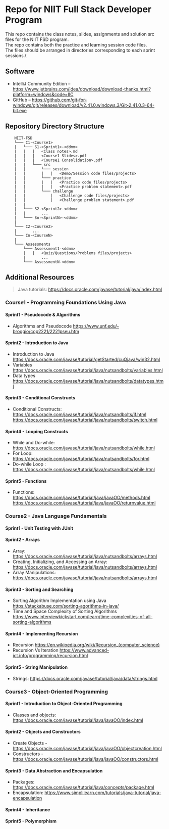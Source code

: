 # Repo for NIIT Full Stack Developer Program

This repo contains the class notes, slides, assignments and solution src files for the NIIT FSD program.\
The repo contains both the practice and learning session code files.\
The files should be arranged in directories corresponding to each sprint sessions.\

## Software

- IntelliJ Community Edition – <https://www.jetbrains.com/idea/download/download-thanks.html?platform=windows&code=IIC>
- GitHub – <https://github.com/git-for-windows/git/releases/download/v2.41.0.windows.3/Git-2.41.0.3-64-bit.exe>

## Repository Directory Structure

```text
    NIIT-FSD   
    └─── C1-<Course1>
    |   └─── S1-<Sprint1>-<ddmm>
    |   |   |   <Class notes>.md
    |   |   |   <Course1 Slides>.pdf
    |   |   |   <Course1 Consolidation>.pdf        
    |   |   └─── src
    |   |       └─── session
    |   |       |   |   <Demo/Session code files/projects>
    |   |       └─── practice
    |   |       |   |   <Practice code files/projects>
    |   |       |   |   <Practice problem statement>.pdf
    |   |       └─── challenge
    |   |           |   <Challenge code files/projects>
    |   |           |   <Challenge problem statement>.pdf
    |   |
    |   └─── S2-<Sprint2>-<ddmm>
    |   |       ...
    |   └─── Sn-<SprintN>-<ddmm>
    |
    └─── C2-<Course2>
    |       ...
    └─── Cn-<CourseN>
    |
    └─── Assessments
        └─── Assessment1-<ddmm>
        |   |   <Quiz/Questions/Problems files/projects>
        |       ...
        └─── AssessmentN-<ddmm>
```

## Additional Resources

> Java tutorials:  <https://docs.oracle.com/javase/tutorial/java/index.html>

### Course1 - Programming Foundations Using Java

#### Sprint1 - Pseudocode & Algorithms

- Algorithms and Pseudocode
<https://www.unf.edu/-broggio/cop2221/2221pseu.htm>

#### Sprint2 - Introduction to Java

- Introduction to Java
<https://docs.oracle.com/javase/tutorial/getStarted/cuQjava/win32.html>
- Variables
<https://docs.oracle.com/javase/tutorial/java/nutsandbolts/variables.html>
- Data types
<https://docs.oracle.com/javase/tutorial/java/nutsandbolts/datatypes.html>

#### Sprint3 - Conditional Constructs

- Conditional Constructs:
<https://docs.oracle.com/javase/tutorial/java/nutsandbolts/if.html>
<https://docs.oracle.com/javase/tutorial/java/nutsandbolts/switch.html>

#### Sprint4 - Looping Constructs

- While and Do-while:
<https://docs.oracle.com/javase/tutorial/java/nutsandbolts/while.html>
- For Loop:
<https://docs.oracle.com/javase/tutorial/java/nutsandbolts/for.html>
- Do-while Loop :
<https://docs.oracle.com/javase/tutorial/java/nutsandbolts/while.html>

#### Sprint5 - Functions

- Functions: <https://docs.oracle.com/javase/tutoriaI/java/javaOO/methods.html>
<https://docs.oracle.com/javase/tutorial/java/javaOO/returnvalue.html>

### Course2 - Java Language Fundamentals

#### Sprint1 - Unit Testing with JUnit

#### Sprint2 - Arrays

- Array: <https://docs.oracle.com/javase/tutorial/java/nutsandbolts/arrays.html>
- Creating, Initializing, and Accessing an Array:
<https://docs.oracle.com/javase/tutorial/java/nutsandbolts/arrays.html>
- Array Manipulations: <https://docs.oracle.com/javase/tutorial/java/nutsandbolts/arrays.html>

#### Sprint3 - Sorting and Searching

- Sorting Algorithm Implementation using Java
<https://stackabuse.com/sorting-agorithms-in-java/>
- Time and Space Complexity of Sorting Algorithms
<https://www.interviewkickstart.com/learn/time-complexities-of-all-sorting-algorithms>

#### Sprint4 - Implementing Recursion

- Recursion
<https://en.wikipedia.org/wiki/Recursion_(computer_science)>
- Recursion Vs Iteration
<https://www.advanced-ict.info/programming/recursion.html>

#### Sprint5 - String Manipulation

- Strings: <https://docs.oracle.com/javase/tutorial/java/data/strings.html>

### Course3 - Object-Oriented Programming

#### Sprint1 - Introduction to Object-Oriented Programming

- Classes and objects: <https://docs.oracle.com/javase/tutorial/java/javaOO/index.html>

#### Sprint2 - Objects and Constructors

- Create Objects - <https://docs.oracle.com/javase/tutorial/java/javaOO/objectcreation.html>
- Constructors - <https://docs.oracle.com/javase/tutorial/java/javaOO/constructors.html>

#### Sprint3 - Data Abstraction and Encapsulation

- Packages: <https://docs.oracle.com/javase/tutorial/java/concepts/package.html>
- Encapsulation: <https://www.simplilearn.com/tutorials/java-tutorial/java-encapsulation>

#### Sprint4 - Inheritance

#### Sprint5 - Polymorphism
